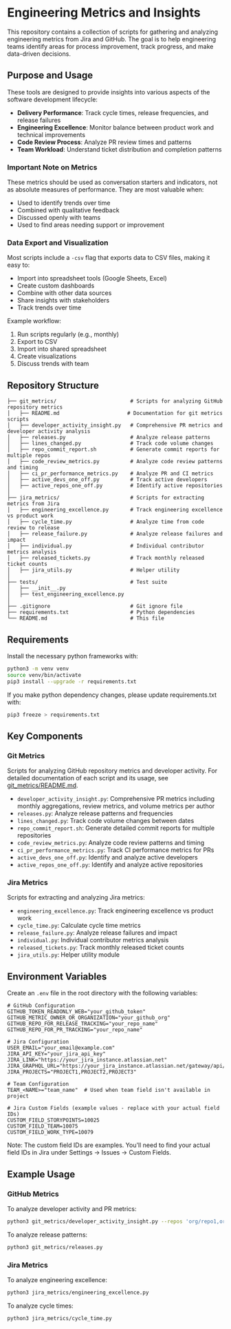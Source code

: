 # Engineering Metrics and Insights

This repository contains a collection of scripts for gathering and analyzing engineering metrics from Jira and GitHub. The goal is to help engineering teams identify areas for process improvement, track progress, and make data-driven decisions.

## Purpose and Usage

These tools are designed to provide insights into various aspects of the software development lifecycle:

- **Delivery Performance**: Track cycle times, release frequencies, and release failures
- **Engineering Excellence**: Monitor balance between product work and technical improvements
- **Code Review Process**: Analyze PR review times and patterns
- **Team Workload**: Understand ticket distribution and completion patterns

### Important Note on Metrics
These metrics should be used as conversation starters and indicators, not as absolute measures of performance. They are most valuable when:
- Used to identify trends over time
- Combined with qualitative feedback
- Discussed openly with teams
- Used to find areas needing support or improvement

### Data Export and Visualization
Most scripts include a `-csv` flag that exports data to CSV files, making it easy to:
- Import into spreadsheet tools (Google Sheets, Excel)
- Create custom dashboards
- Combine with other data sources
- Share insights with stakeholders
- Track trends over time

Example workflow:
1. Run scripts regularly (e.g., monthly)
2. Export to CSV
3. Import into shared spreadsheet
4. Create visualizations
5. Discuss trends with team

## Repository Structure

```
├── git_metrics/                        # Scripts for analyzing GitHub repository metrics
│   ├── README.md                      # Documentation for git metrics scripts
│   ├── developer_activity_insight.py   # Comprehensive PR metrics and developer activity analysis
│   ├── releases.py                     # Analyze release patterns
│   ├── lines_changed.py                # Track code volume changes
│   ├── repo_commit_report.sh           # Generate commit reports for multiple repos
│   ├── code_review_metrics.py          # Analyze code review patterns and timing
│   ├── ci_pr_performance_metrics.py    # Analyze PR and CI metrics
│   ├── active_devs_one_off.py          # Track active developers
│   ├── active_repos_one_off.py         # Identify active repositories
│
├── jira_metrics/                       # Scripts for extracting metrics from Jira
│   ├── engineering_excellence.py       # Track engineering excellence vs product work
│   ├── cycle_time.py                   # Analyze time from code review to release
│   ├── release_failure.py              # Analyze release failures and impact
│   ├── individual.py                   # Individual contributor metrics analysis
│   ├── released_tickets.py             # Track monthly released ticket counts
│   ├── jira_utils.py                   # Helper utility 
│
├── tests/                              # Test suite
│   ├── __init__.py       
│   ├── test_engineering_excellence.py
│ 
├── .gitignore                          # Git ignore file
├── requirements.txt                    # Python dependencies
└── README.md                           # This file
```

## Requirements

Install the necessary python frameworks with: 
```bash
python3 -m venv venv
source venv/bin/activate
pip3 install --upgrade -r requirements.txt
```

If you make python dependency changes, please update requirements.txt with:
```bash
pip3 freeze > requirements.txt
```

## Key Components

### Git Metrics
Scripts for analyzing GitHub repository metrics and developer activity. For detailed documentation of each script and its usage, see [git_metrics/README.md](git_metrics/README.md).

- `developer_activity_insight.py`: Comprehensive PR metrics including monthly aggregations, review metrics, and volume metrics per author
- `releases.py`: Analyze release patterns and frequencies
- `lines_changed.py`: Track code volume changes between dates
- `repo_commit_report.sh`: Generate detailed commit reports for multiple repositories
- `code_review_metrics.py`: Analyze code review patterns and timing
- `ci_pr_performance_metrics.py`: Track CI performance metrics for PRs
- `active_devs_one_off.py`: Identify and analyze active developers
- `active_repos_one_off.py`: Identify and analyze active repositories

### Jira Metrics
Scripts for extracting and analyzing Jira metrics:
- `engineering_excellence.py`: Track engineering excellence vs product work
- `cycle_time.py`: Calculate cycle time metrics
- `release_failure.py`: Analyze release failures and impact
- `individual.py`: Individual contributor metrics analysis
- `released_tickets.py`: Track monthly released ticket counts
- `jira_utils.py`: Helper utility module

## Environment Variables

Create an `.env` file in the root directory with the following variables:

```
# GitHub Configuration
GITHUB_TOKEN_READONLY_WEB="your_github_token"
GITHUB_METRIC_OWNER_OR_ORGANIZATION="your_github_org"
GITHUB_REPO_FOR_RELEASE_TRACKING="your_repo_name"
GITHUB_REPO_FOR_PR_TRACKING="your_repo_name"

# Jira Configuration
USER_EMAIL="your_email@example.com"
JIRA_API_KEY="your_jira_api_key"
JIRA_LINK="https://your_jira_instance.atlassian.net"
JIRA_GRAPHQL_URL="https://your_jira_instance.atlassian.net/gateway/api/graphql"
JIRA_PROJECTS="PROJECT1,PROJECT2,PROJECT3"

# Team Configuration
TEAM_<NAME>="team_name"  # Used when team field isn't available in project

# Jira Custom Fields (example values - replace with your actual field IDs)
CUSTOM_FIELD_STORYPOINTS=10025
CUSTOM_FIELD_TEAM=10075
CUSTOM_FIELD_WORK_TYPE=10079
```

Note: The custom field IDs are examples. You'll need to find your actual field IDs in Jira under Settings → Issues → Custom Fields.

## Example Usage

### GitHub Metrics
To analyze developer activity and PR metrics:
```bash
python3 git_metrics/developer_activity_insight.py --repos 'org/repo1,org2/repo2' --users 'user1,user2' --date_start '2024-01-01' --date_end '2024-03-31'
```

To analyze release patterns:
```bash
python3 git_metrics/releases.py
```

### Jira Metrics
To analyze engineering excellence:
```bash
python3 jira_metrics/engineering_excellence.py
```

To analyze cycle times:
```bash
python3 jira_metrics/cycle_time.py
```
